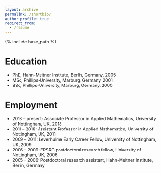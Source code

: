 ```yaml
---
layout: archive
permalink: /shortbio/
author_profile: true
redirect_from:
  - /resume
---
```


{% include base_path %}

Education
======
* PhD, Hahn-Meitner Institute, Berlin, Germany, 2005
* MSc, Phillips-University, Marburg, Germany, 2001
* BSc, Phillips-University, Marburg, Germany, 2000

Employment
======
* 2018 – present: Associate Professor in Applied Mathematics, University of Nottingham, UK, 2018	
* 2011 – 2018: Assistant Professor in Applied Mathematics, University of Nottingham, UK, 2011
* 2009 – 2011: Leverhulme Early Career Fellow, University of Nottingham, UK, 2009
* 2006 – 2009: EPSRC postdoctoral research fellow, University of Nottingham, UK, 2006
* 2005 – 2006: Postdoctoral research assistant, Hahn-Meitner Institute, Berlin, Germany
